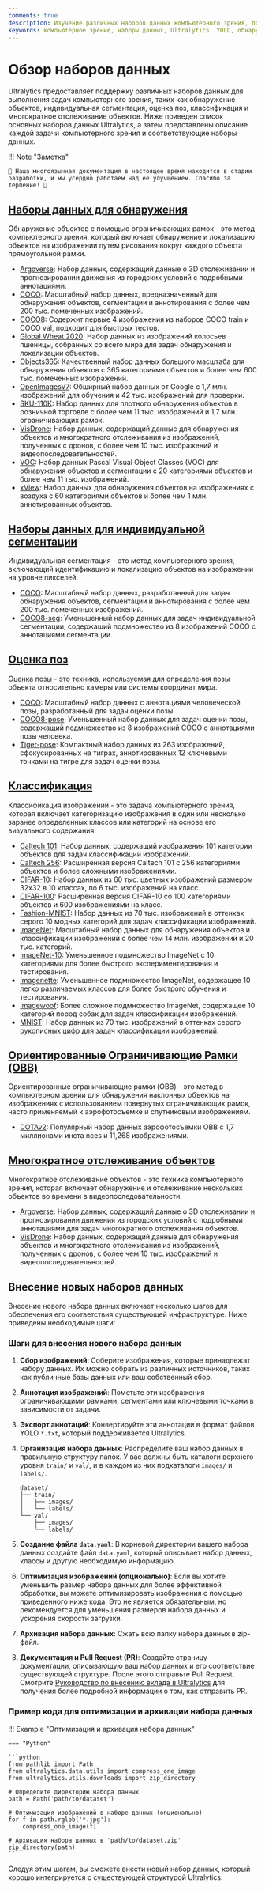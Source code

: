 ```yaml
---
comments: true
description: Изучение различных наборов данных компьютерного зрения, поддерживаемых Ultralytics, для задач объектного обнаружения, сегментации, оценки поз, классификации изображений и многократного отслеживания объектов.
keywords: компьютерное зрение, наборы данных, Ultralytics, YOLO, обнаружение объектов, индивидуальная сегментация, оценка позы, классификация изображений, многократное отслеживание объектов
---
```


# Обзор наборов данных

Ultralytics предоставляет поддержку различных наборов данных для выполнения задач компьютерного зрения, таких как обнаружение объектов, индивидуальная сегментация, оценка поз, классификация и многократное отслеживание объектов. Ниже приведен список основных наборов данных Ultralytics, а затем представлены описание каждой задачи компьютерного зрения и соответствующие наборы данных.

!!! Note "Заметка"

    🚧 Наша многоязычная документация в настоящее время находится в стадии разработки, и мы усердно работаем над ее улучшением. Спасибо за терпение! 🙏

## [Наборы данных для обнаружения](../../datasets/detect/index.md)

Обнаружение объектов с помощью ограничивающих рамок - это метод компьютерного зрения, который включает обнаружение и локализацию объектов на изображении путем рисования вокруг каждого объекта прямоугольной рамки.

- [Argoverse](../../datasets/detect/argoverse.md): Набор данных, содержащий данные о 3D отслеживании и прогнозировании движения из городских условий с подробными аннотациями.
- [COCO](../../datasets/detect/coco.md): Масштабный набор данных, предназначенный для обнаружения объектов, сегментации и аннотирования с более чем 200 тыс. помеченных изображений.
- [COCO8](../../datasets/detect/coco8.md): Содержит первые 4 изображения из наборов COCO train и COCO val, подходит для быстрых тестов.
- [Global Wheat 2020](../../datasets/detect/globalwheat2020.md): Набор данных из изображений колосьев пшеницы, собранных со всего мира для задач обнаружения и локализации объектов.
- [Objects365](../../datasets/detect/objects365.md): Качественный набор данных большого масштаба для обнаружения объектов с 365 категориями объектов и более чем 600 тыс. помеченных изображений.
- [OpenImagesV7](../../datasets/detect/open-images-v7.md): Обширный набор данных от Google с 1,7 млн. изображений для обучения и 42 тыс. изображений для проверки.
- [SKU-110K](../../datasets/detect/sku-110k.md): Набор данных для плотного обнаружения объектов в розничной торговле с более чем 11 тыс. изображений и 1,7 млн. ограничивающих рамок.
- [VisDrone](../../datasets/detect/visdrone.md): Набор данных, содержащий данные для обнаружения объектов и многократного отслеживания из изображений, полученных с дронов, с более чем 10 тыс. изображений и видеопоследовательностей.
- [VOC](../../datasets/detect/voc.md): Набор данных Pascal Visual Object Classes (VOC) для обнаружения объектов и сегментации с 20 категориями объектов и более чем 11 тыс. изображений.
- [xView](../../datasets/detect/xview.md): Набор данных для обнаружения объектов на изображениях с воздуха с 60 категориями объектов и более чем 1 млн. аннотированных объектов.

## [Наборы данных для индивидуальной сегментации](../../datasets/segment/index.md)

Индивидуальная сегментация - это метод компьютерного зрения, включающий идентификацию и локализацию объектов на изображении на уровне пикселей.

- [COCO](../../datasets/segment/coco.md): Масштабный набор данных, разработанный для задач обнаружения объектов, сегментации и аннотирования с более чем 200 тыс. помеченных изображений.
- [COCO8-seg](../../datasets/segment/coco8-seg.md): Уменьшенный набор данных для задач индивидуальной сегментации, содержащий подмножество из 8 изображений COCO с аннотациями сегментации.

## [Оценка поз](../../datasets/pose/index.md)

Оценка позы - это техника, используемая для определения позы объекта относительно камеры или системы координат мира.

- [COCO](../../datasets/pose/coco.md): Масштабный набор данных с аннотациями человеческой позы, разработанный для задач оценки позы.
- [COCO8-pose](../../datasets/pose/coco8-pose.md): Уменьшенный набор данных для задач оценки позы, содержащий подмножество из 8 изображений COCO с аннотациями позы человека.
- [Tiger-pose](../../datasets/pose/tiger-pose.md): Компактный набор данных из 263 изображений, сфокусированных на тиграх, аннотированных 12 ключевыми точками на тигре для задач оценки позы.

## [Классификация](../../datasets/classify/index.md)

Классификация изображений - это задача компьютерного зрения, которая включает категоризацию изображения в один или несколько заранее определенных классов или категорий на основе его визуального содержания.

- [Caltech 101](../../datasets/classify/caltech101.md): Набор данных, содержащий изображения 101 категории объектов для задач классификации изображений.
- [Caltech 256](../../datasets/classify/caltech256.md): Расширенная версия Caltech 101 с 256 категориями объектов и более сложными изображениями.
- [CIFAR-10](../../datasets/classify/cifar10.md): Набор данных из 60 тыс. цветных изображений размером 32x32 в 10 классах, по 6 тыс. изображений на класс.
- [CIFAR-100](../../datasets/classify/cifar100.md): Расширенная версия CIFAR-10 со 100 категориями объектов и 600 изображениями на класс.
- [Fashion-MNIST](../../datasets/classify/fashion-mnist.md): Набор данных из 70 тыс. изображений в оттенках серого 10 модных категорий для задач классификации изображений.
- [ImageNet](../../datasets/classify/imagenet.md): Масштабный набор данных для обнаружения объектов и классификации изображений с более чем 14 млн. изображений и 20 тыс. категорий.
- [ImageNet-10](../../datasets/classify/imagenet10.md): Уменьшенное подмножество ImageNet с 10 категориями для более быстрого экспериментирования и тестирования.
- [Imagenette](../../datasets/classify/imagenette.md): Уменьшенное подмножество ImageNet, содержащее 10 легко различаемых классов для более быстрого обучения и тестирования.
- [Imagewoof](../../datasets/classify/imagewoof.md): Более сложное подмножество ImageNet, содержащее 10 категорий пород собак для задач классификации изображений.
- [MNIST](../../datasets/classify/mnist.md): Набор данных из 70 тыс. изображений в оттенках серого рукописных цифр для задач классификации изображений.

## [Ориентированные Ограничивающие Рамки (OBB)](../../datasets/obb/index.md)

Ориентированные ограничивающие рамки (OBB) - это метод в компьютерном зрении для обнаружения наклонных объектов на изображениях с использованием повернутых ограничивающих рамок, часто применяемый к аэрофотосъемке и спутниковым изображениям.

- [DOTAv2](../../datasets/obb/dota-v2.md): Популярный набор данных аэрофотосъемки OBB с 1,7 миллионами инста nces и 11,268 изображениями.

## [Многократное отслеживание объектов](../../datasets/track/index.md)

Многократное отслеживание объектов - это техника компьютерного зрения, которая включает обнаружение и отслеживание нескольких объектов во времени в видеопоследовательности.

- [Argoverse](../../datasets/detect/argoverse.md): Набор данных, содержащий данные о 3D отслеживании и прогнозировании движения из городских условий с подробными аннотациями для задач многократного отслеживания объектов.
- [VisDrone](../../datasets/detect/visdrone.md): Набор данных, содержащий данные для обнаружения объектов и многократного отслеживания из изображений, полученных с дронов, с более чем 10 тыс. изображений и видеопоследовательностей.

## Внесение новых наборов данных

Внесение нового набора данных включает несколько шагов для обеспечения его соответствия существующей инфраструктуре. Ниже приведены необходимые шаги:

### Шаги для внесения нового набора данных

1. **Сбор изображений**: Соберите изображения, которые принадлежат набору данных. Их можно собрать из различных источников, таких как публичные базы данных или ваш собственный сбор.

2. **Аннотация изображений**: Пометьте эти изображения ограничивающими рамками, сегментами или ключевыми точками в зависимости от задачи.

3. **Экспорт аннотаций**: Конвертируйте эти аннотации в формат файлов YOLO `*.txt`, который поддерживается Ultralytics.

4. **Организация набора данных**: Распределите ваш набор данных в правильную структуру папок. У вас должны быть каталоги верхнего уровня `train/` и `val/`, и в каждом из них подкаталоги `images/` и `labels/`.

    ```
    dataset/
    ├── train/
    │   ├── images/
    │   └── labels/
    └── val/
        ├── images/
        └── labels/
    ```

5. **Создание файла `data.yaml`**: В корневой директории вашего набора данных создайте файл `data.yaml`, который описывает набор данных, классы и другую необходимую информацию.

6. **Оптимизация изображений (опционально)**: Если вы хотите уменьшить размер набора данных для более эффективной обработки, вы можете оптимизировать изображения с помощью приведенного ниже кода. Это не является обязательным, но рекомендуется для уменьшения размеров набора данных и ускорения скорости загрузки.

7. **Архивация набора данных**: Сжать всю папку набора данных в zip-файл.

8. **Документация и Pull Request (PR)**: Создайте страницу документации, описывающую ваш набор данных и его соответствие существующей структуре. После этого отправьте Pull Request. Смотрите [Руководство по внесению вклада в Ultralytics](https://docs.ultralytics.com/help/contributing) для получения более подробной информации о том, как отправить PR.

### Пример кода для оптимизации и архивации набора данных

!!! Example "Оптимизация и архивация набора данных"

    === "Python"

    ```python
    from pathlib import Path
    from ultralytics.data.utils import compress_one_image
    from ultralytics.utils.downloads import zip_directory

    # Определите директорию набора данных
    path = Path('path/to/dataset')

    # Оптимизация изображений в наборе данных (опционально)
    for f in path.rglob('*.jpg'):
        compress_one_image(f)

    # Архивация набора данных в 'path/to/dataset.zip'
    zip_directory(path)
    ```

Следуя этим шагам, вы сможете внести новый набор данных, который хорошо интегрируется с существующей структурой Ultralytics.

